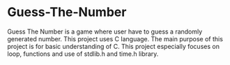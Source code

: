 # Guess-The-Number
Guess The Number is a game where user have to guess a randomly generated number. This project uses C language. The main purpose of this project is for basic understanding of C. This project especially focuses on loop, functions and use of stdlib.h and time.h library. 

